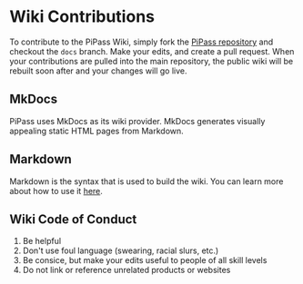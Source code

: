 # Wiki Contributions

To contribute to the PiPass Wiki, simply fork the [PiPass repository](https://github.com/roenw/PiPass) and checkout the ``docs`` branch. Make your edits, and create a pull request. When your contributions are pulled into the main repository, the public wiki will be rebuilt soon after and your changes will go live.

## MkDocs

PiPass uses MkDocs as its wiki provider. MkDocs generates visually appealing static HTML pages from Markdown.

## Markdown

Markdown is the syntax that is used to build the wiki. You can learn more about how to use it [here](https://github.com/adam-p/markdown-here/wiki/Markdown-Cheatsheet).

## Wiki Code of Conduct

1. Be helpful
2. Don't use foul language (swearing, racial slurs, etc.)
3. Be consice, but make your edits useful to people of all skill levels
4. Do not link or reference unrelated products or websites

